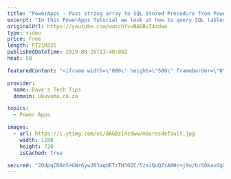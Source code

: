 ```yaml
---
title: "PowerApps - Pass string array to SQL Stored Procedure from PowerApps using Flow (Tutorial)"
excerpt: "In this PowerApps Tutorial we look at how to query SQL tables from PowerApps and more specifically by using the infamous 'in' operator against an array! Unfortunately this is not support directly from PowerApps (yet), and SQL Queries are not supported (yet) to on-premises SQL servers so we have to use"
originalUrl: https://youtube.com/watch?v=BAGBzI4zdww
type: video
price: Free
length: PT21M32S
publishedDateTime: 2019-08-26T13:40:08Z
heat: 50

featuredContent: "<iframe width=\"800\" height=\"500\" frameborder=\"0\" src=\"https://www.youtube.com/embed/BAGBzI4zdww\" allow=\"accelerometer; autoplay; encrypted-media; gyroscope; picture-in-picture\" allowfullscreen></iframe>"

provider:
  name: Dave's Tech Tips
  domain: ukuvuma.co.za

topics:
  - Power Apps

images:
  - url: https://i.ytimg.com/vi/BAGBzI4zdww/maxresdefault.jpg
    width: 1280
    height: 720
    isCached: true

secured: "2OdpqCD8oS+GWr6ywJ03aqUETzTH3OZC/5zaiQuQZsA0Hc+j9o/bcSOkax0qXzXTXId9MHh7GrZHeZ4E75oahZLZJzERcd64AL4S514hRJZkRs8+CA6+XOIN5c7uRArAEIwiO3duVwT/ci3DmeSYfKaCsReszxdZA5MROszZz/wHQ5kpFChgna4XFUtzFPdfWbrCRj9QR1BVEL3kK986qp+xFp0n2m+uxsBKB3TBjJX0bSG9+qWw04GnV0qGjLwYJzBYsv5+FKqDznXuG+UmKulU8DQuuwjoCdmbpghPtRW2Kn8UIP+ZlQMwx5eOKHgHEnr6guc5roqVSVcynpVYazUneQWS+iNDeon7zf6zYcJ5A9JAqq/wHYoWhDf1TQ0Nit79GIGxcGL1AhttjJHXTfVxeEF6kOssYakQuyTr2PA=;Z19mVjfww24E2IjXPE0SCA=="
---
```


